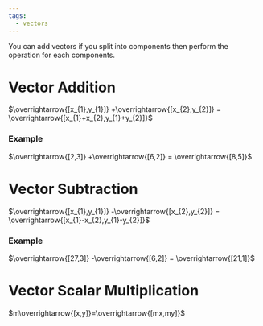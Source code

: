 ```yaml
---
tags:
  - vectors
---
```

You can add vectors if you split into components then perform the operation for each components.

# Vector Addition
$\overrightarrow{[x_{1},y_{1}]} +\overrightarrow{[x_{2},y_{2}]} = \overrightarrow{[x_{1}+x_{2},y_{1}+y_{2}]}$
### Example
$\overrightarrow{[2,3]} +\overrightarrow{[6,2]} = \overrightarrow{[8,5]}$
# Vector Subtraction
$\overrightarrow{[x_{1},y_{1}]} -\overrightarrow{[x_{2},y_{2}]} = \overrightarrow{[x_{1}-x_{2},y_{1}-y_{2}]}$
### Example
$\overrightarrow{[27,3]} -\overrightarrow{[6,2]} = \overrightarrow{[21,1]}$
# Vector Scalar Multiplication
$m\overrightarrow{[x,y]}=\overrightarrow{[mx,my]}$
